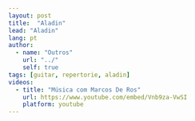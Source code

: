 ```yaml
---
layout: post
title:  "Aladin"
lead: "Aladin"
lang: pt
author:
  - name: "Outros"
    url: "../"
    self: true
tags: [guitar, repertorie, aladin]
videos:
  - title: "Música com Marcos De Ros"
    url: https://www.youtube.com/embed/Vnb9za-VwSI
    platform: youtube
---
```

